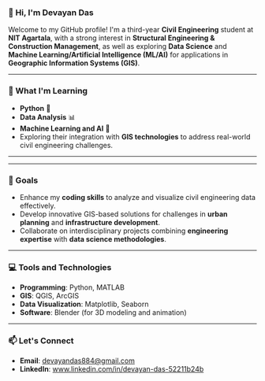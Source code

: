 
### 👋 Hi, I'm Devayan Das  

Welcome to my GitHub profile! I'm a third-year **Civil Engineering** student at **NIT Agartala**, with a strong interest in **Structural Engineering & Construction Management**, as well as exploring **Data Science** and **Machine Learning/Artificial Intelligence (ML/AI)** for applications in **Geographic Information Systems (GIS)**.  

---

### 🌱 What I'm Learning  
- **Python** 🐍  
- **Data Analysis** 📊  
- **Machine Learning and AI** 🤖  
- Exploring their integration with **GIS technologies** to address real-world civil engineering challenges.  

---
<!-- 
### 🏗️ Projects  
- **Electrokinetics in Stone Column Encased by Conductive Geotextile**  
  *Assessing the performance and soft soil response in collaboration with IIT Kanpur.*  
- **Cost Estimation for RCC and Steel in Construction**  
  *A comprehensive study on materials required for foundations, staircases, beams, and slabs.*  
-->
---

### 🎯 Goals  
- Enhance my **coding skills** to analyze and visualize civil engineering data effectively.  
- Develop innovative GIS-based solutions for challenges in **urban planning** and **infrastructure development**.  
- Collaborate on interdisciplinary projects combining **engineering expertise** with **data science methodologies**.  

---

### 💻 Tools and Technologies  
- **Programming**: Python, MATLAB  
- **GIS**: QGIS, ArcGIS  
- **Data Visualization**: Matplotlib, Seaborn  
- **Software**: Blender (for 3D modeling and animation)  

---

### 📫 Let's Connect  
- **Email**: devayandas884@gmail.com
- **LinkedIn**: www.linkedin.com/in/devayan-das-52211b24b

<!-- 
---

Feel free to explore my repositories and share your thoughts! I'm always open to collaborations and discussions. 🚀  

--- 

Let me know if you'd like to customize this further!**devayanxr/devayanxr** is a ✨ _special_ ✨ repository because its `README.md` (this file) appears on your GitHub profile.

Here are some ideas to get you started:

- 🔭 I’m currently working on ...
- 🌱 I’m currently learning ...
- 👯 I’m looking to collaborate on ...
- 🤔 I’m looking for help with ...
- 💬 Ask me about ...
- 📫 How to reach me: ...
- 😄 Pronouns: ...
- ⚡ Fun fact: ...
-->
